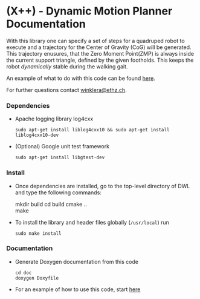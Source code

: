 (X++) - Dynamic Motion Planner Documentation
===============================================

With this library one can specify a set of steps for a quadruped robot to 
execute and a trajectory for the Center of Gravity (CoG) will be generated. 
This trajectory enusures, that the Zero Moment Point(ZMP) is always inside the
current support triangle, defined by the given footholds. This keeps the robot
_dynamically_ stable during the walking gait.

An example of what to do with this code can be found [here](md_how_to_run_example.html).

For further questions contact <winklera@ethz.ch>. 

### Dependencies ###
- Apache logging library log4cxx

      sudo apt-get install liblog4cxx10 && sudo apt-get install liblog4cxx10-dev
    
- (Optional) Google unit test framework

      sudo apt-get install libgtest-dev 
          
          
### Install ###        
- Once dependencies are installed, go to the top-level directory of DWL and type the
following commands:

    mkdir build
    cd build
    cmake ..    
    make
    
- To install the library and header files globally (`/usr/local`) run

      sudo make install    


### Documentation ###
- Generate Doxygen documentation from this code

      cd doc
      doxygen Doxyfile
    
- For an example of how to use this code, start [here](md_how_to_run_example.html)

